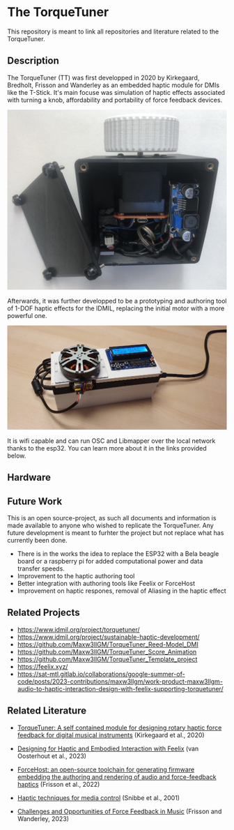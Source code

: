 # The TorqueTuner
This repository is meant to link all repositories and literature related to the TorqueTuner.
## Description
The TorqueTuner (TT) was first developped in 2020 by Kirkegaard, Bredholt, Frisson and Wanderley as an embedded haptic module for DMIs like the T-Stick. It's main focuse was simulation of haptic effects associated with turning a knob, affordability and portability of force feedback devices.


<img src="/figures/standalone_knob_open.jpg">


Afterwards, it was further developped to be a prototyping and authoring tool of 1-DOF haptic effects for the IDMIL, replacing the initial motor with a more powerful one.


<img src="/figures/20220607_102757-1024x485.jpg">


It is wifi capable and can run OSC and Libmapper over the local network thanks to the esp32.
You can learn more about it in the links provided below.

## Hardware
    
    
## Future Work
This is an open source-project, as such all documents and information is made available to anyone who wished to replicate the TorqueTuner. Any future development is meant to furhter the project but not replace what has currently been done.

* There is in the works the idea to replace the ESP32 with a Bela beagle board or a raspberry pi for added computational power and data transfer speeds.
* Improvement to the haptic authoring tool
* Better integration with authoring tools like Feelix or ForceHost
* Improvement on haptic respones, removal of Aliasing in the haptic effect


## Related Projects
* https://www.idmil.org/project/torquetuner/
* https://www.idmil.org/project/sustainable-haptic-development/
* https://github.com/Maxw3llGM/TorqueTuner_Reed-Model_DMI
* https://github.com/Maxw3llGM/TorqueTuner_Score_Animation
* https://github.com/Maxw3llGM/TorqueTuner_Template_project
* https://feelix.xyz/
* https://sat-mtl.gitlab.io/collaborations/google-summer-of-code/posts/2023-contributions/maxw3llgm/work-product-maxw3llgm-audio-to-haptic-interaction-design-with-feelix-supporting-torquetuner/

## Related Literature

* [TorqueTuner: A self contained module for designing rotary
haptic force feedback for digital musical instruments](https://www.nime.org/proceedings/2020/nime2020_paper52.pdf) (Kirkegaard et al., 2020)

* [Designing for Haptic and Embodied Interaction with Feelix](https://dl.acm.org/doi/pdf/10.1145/3569009.3571842) (van Oosterhout et al., 2023)

* [ForceHost: an open-source toolchain for generating firmware embedding the authoring and rendering of audio and force-feedback haptics](https://www.researchgate.net/publication/361591242_ForceHost_an_open-source_toolchain_for_generating_firmware_embedding_the_authoring_and_rendering_of_audio_and_force-feedback_haptics) (Frisson et al., 2022)

* [Haptic techniques for media control](http://code.arc.cmu.edu/archive/dmgftp/public_html/publications/uist04/uist_papers/Haptic%20Techniques%20for%20Media%20Control.pdf) (Snibbe et al., 2001)

* [Challenges and Opportunities of Force Feedback in Music](https://www.mdpi.com/2076-0752/12/4/147) (Frisson and Wanderley, 2023)

